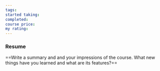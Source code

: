 ```yaml
---
tags: 
started taking: 
completed: 
course price: 
my rating:
---
```

### Resume
==Write a summary and and your impressions of the course. What new things have you learned and what are its features?==